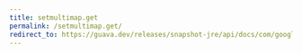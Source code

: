```yaml
---
title: setmultimap.get
permalink: /setmultimap.get/
redirect_to: https://guava.dev/releases/snapshot-jre/api/docs/com/google/common/collect/SetMultimap.html#get-K-
---
```

